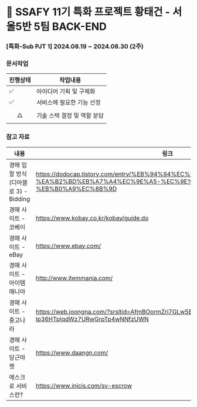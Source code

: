 # :round_pushpin: SSAFY 11기 특화 프로젝트 황태건 - 서울5반 5팀 BACK-END

### [특화-Sub PJT 1] 2024.08.19 ~ 2024.08.30 (2주)

### 문서작업
|진행상태|작업내용|
|----|----|
|:white_check_mark:|아이디어 기획 및 구체화|
|:white_check_mark:|서비스에 필요한 기능 선정|
|$$\triangle$$|기술 스택 결정 및 역할 분담|


### 참고 자료
|내용|링크|
|----|----|
|경매 입찰 방식(디아블로 3) - Bidding|https://dodocap.tistory.com/entry/%EB%94%94%EC%95%84%EB%B8%94%EB%A1%9C3-%EA%B2%BD%EB%A7%A4%EC%9E%A5-%EC%9E%85%EC%B0%B0-%EB%B0%A9%EC%8B%9D|
|경매 사이트 - 코베이|https://www.kobay.co.kr/kobay/guide.do|
|경매 사이트 - eBay|https://www.ebay.com/|
|경매 사이트 - 아이템매니아|http://www.itemmania.com/|
|경매 사이트 - 중고나라|https://web.joongna.com/?srsltid=AfmBOormZri7GLw5BqeslPpqk-lp36HTpIqdWz7URwGrpTp4wNNfzUWN|
|경매 사이트 - 당근마켓|https://www.daangn.com/|
|에스크로 서비스란?|https://www.inicis.com/sv-escrow|
